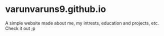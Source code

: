 # varunvaruns9.github.io

A simple website made about me, my intrests, education and projects, etc. Check it out ;p
